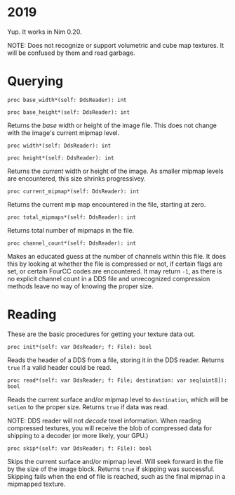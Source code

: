 
# 2019

Yup. It works in Nim 0.20.

NOTE: Does not recognize or support volumetric and cube map textures. It will be confused by them and read garbage.

# Querying

`proc base_width*(self: DdsReader): int`

`proc base_height*(self: DdsReader): int`

Returns the *base* width or height of the image file. This does not change with the image's current mipmap level.

`proc width*(self: DdsReader): int`

`proc height*(self: DdsReader): int`

Returns the *current* width or height of the image. As smaller mipmap levels are encountered, this size shrinks progressivey.

`proc current_mipmap*(self: DdsReader): int`

Returns the current mip map encountered in the file, starting at zero.

`proc total_mipmaps*(self: DdsReader): int`

Returns total number of mipmaps in the file.

`proc channel_count*(self: DdsReader): int`

Makes an educated guess at the number of channels within this file. It does this by looking at whether the file is compressed or not, if certain flags are set, or certain FourCC codes are encountered. It may return `-1`, as there is no explicit channel count in a DDS file and unrecognized compression methods leave no way of knowing the proper size.

# Reading
These are the basic procedures for getting your texture data out.

`proc init*(self: var DdsReader; f: File): bool`

Reads the header of a DDS from a file, storing it in the DDS reader. Returns `true` if a valid header could be read.

`proc read*(self: var DdsReader; f: File; destination: var seq[uint8]): bool`

Reads the current surface and/or mipmap level to `destination`, which will be `setLen` to the proper size. Returns `true` if data was read.

NOTE: DDS reader will not *decode* texel information. When reading compressed textures, you will receive the blob of compressed data for shipping to a decoder (or more likely, your GPU.)

`proc skip*(self: var DdsReader; f: File): bool`

Skips the current surface and/or mipmap level. Will seek forward in the file by the size of the image block. Returns `true` if skipping was successful. Skipping fails when the end of file is reached, such as the final mipmap in a mipmapped texture.
